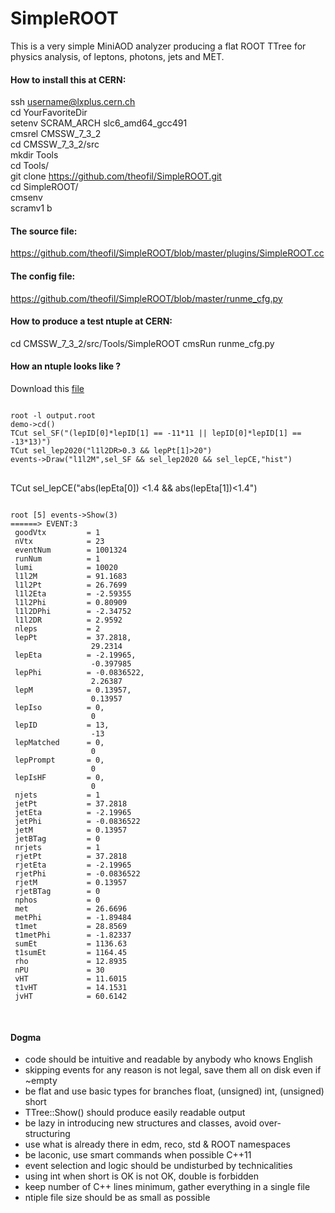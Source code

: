 # SimpleROOT

This is a very simple MiniAOD analyzer producing a flat ROOT TTree for physics analysis,
of leptons, photons, jets and MET.

<h4> How to install this at CERN:  </h4>

ssh username@lxplus.cern.ch  
cd YourFavoriteDir  
setenv SCRAM_ARCH slc6_amd64_gcc491  
cmsrel CMSSW_7_3_2  
cd CMSSW_7_3_2/src  
mkdir Tools  
cd Tools/  
git clone https://github.com/theofil/SimpleROOT.git  
cd SimpleROOT/  
cmsenv  
scramv1 b  

<h4> The source file: </h4>

https://github.com/theofil/SimpleROOT/blob/master/plugins/SimpleROOT.cc

<h4> The config file: </h4>

https://github.com/theofil/SimpleROOT/blob/master/runme_cfg.py

<h4> How to produce a test ntuple at CERN: </h4>

cd CMSSW_7_3_2/src/Tools/SimpleROOT
cmsRun runme_cfg.py

<h4> How an ntuple looks like ? </h4>

Download this <a href="http://theofil.web.cern.ch/theofil/get/output.root"> file <a/> 

<pre>
<code>
root -l output.root 
demo->cd() 
TCut sel_SF("(lepID[0]*lepID[1] == -11*11 || lepID[0]*lepID[1] == -13*13)")
TCut sel_lep2020("l1l2DR>0.3 && lepPt[1]>20")
events->Draw("l1l2M",sel_SF && sel_lep2020 && sel_lepCE,"hist") 
</code>
</pre>

TCut sel_lepCE("abs(lepEta[0]) <1.4 && abs(lepEta[1])\<1.4")

<pre>
<code>
root [5] events->Show(3)
======> EVENT:3
 goodVtx         = 1
 nVtx            = 23
 eventNum        = 1001324
 runNum          = 1
 lumi            = 10020
 l1l2M           = 91.1683
 l1l2Pt          = 26.7699
 l1l2Eta         = -2.59355
 l1l2Phi         = 0.80909
 l1l2DPhi        = -2.34752
 l1l2DR          = 2.9592
 nleps           = 2
 lepPt           = 37.2818, 
                  29.2314
 lepEta          = -2.19965, 
                  -0.397985
 lepPhi          = -0.0836522, 
                  2.26387
 lepM            = 0.13957, 
                  0.13957
 lepIso          = 0, 
                  0
 lepID           = 13, 
                  -13
 lepMatched      = 0, 
                  0
 lepPrompt       = 0, 
                  0
 lepIsHF         = 0, 
                  0
 njets           = 1
 jetPt           = 37.2818
 jetEta          = -2.19965
 jetPhi          = -0.0836522
 jetM            = 0.13957
 jetBTag         = 0
 nrjets          = 1
 rjetPt          = 37.2818
 rjetEta         = -2.19965
 rjetPhi         = -0.0836522
 rjetM           = 0.13957
 rjetBTag        = 0
 nphos           = 0
 met             = 26.6696
 metPhi          = -1.89484
 t1met           = 28.8569
 t1metPhi        = -1.82337
 sumEt           = 1136.63
 t1sumEt         = 1164.45
 rho             = 12.8935
 nPU             = 30
 vHT             = 11.6015
 t1vHT           = 14.1531
 jvHT            = 60.6142

</code>
</pre>
<h4> Dogma </h4>
<ul>
<li> code should be intuitive and readable by anybody who knows English </li>
<li> skipping events for any reason is not legal, save them all on disk even if ~empty </li>
<li> be flat and use basic types for branches float, (unsigned) int,  (unsigned) short </li>
<li> TTree::Show() should produce easily readable output
<li> be lazy in introducing new structures and classes, avoid over-structuring </li>
<li> use what is already there in edm, reco, std & ROOT namespaces</li>
<li> be laconic, use smart commands when possible C++11 </li>
<li> event selection and logic should be undisturbed by technicalities </li>
<li> using int when short is OK is not OK, double is forbidden</li>
<li> keep number of C++ lines minimum, gather everything in a single file </b>
<li> ntiple file size should be as small as possible </li>
</ul>


